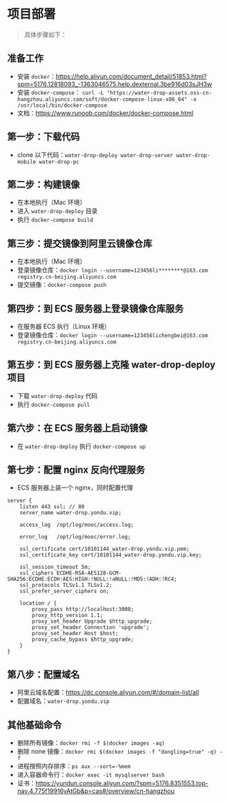 # 项目部署

> 具体步骤如下：

## 准备工作
- 安装 `docker`：https://help.aliyun.com/document_detail/51853.html?spm=5176.12818093_-1363046575.help.dexternal.3be916d03sJH3w
- 安装 `docker-compose`： `curl -L "https://water-drop-assets.oss-cn-hangzhou.aliyuncs.com/soft/docker-compose-linux-x86_64" -o /usr/local/bin/docker-compose`
- 文档：https://www.runoob.com/docker/docker-compose.html

## 第一步：下载代码
- clone 以下代码：`water-drop-deploy water-drop-server water-drop-mobile water-drop-pc`

## 第二步：构建镜像
- 在本地执行（Mac 环境）
- 进入 `water-drop-deploy` 目录
- 执行 `docker-compose build`

## 第三步：提交镜像到阿里云镜像仓库
- 在本地执行（Mac 环境）
- 登录镜像仓库：`docker login --username=123456li********@163.com registry.cn-beijing.aliyuncs.com`
- 提交镜像：`docker-compose push`

## 第四步：到 ECS 服务器上登录镜像仓库服务
- 在服务器 ECS 执行（Linux 环境）
- 登录镜像仓库：`docker login --username=123456lichengbei@163.com registry.cn-beijing.aliyuncs.com`

## 第五步：到 ECS 服务器上克隆 water-drop-deploy 项目
- 下载 `water-drop-deploy` 代码
- 执行 `docker-compose pull`

## 第六步：在 ECS 服务器上启动镜像
- 在 `water-drop-deploy` 执行 `docker-compose up`

## 第七步：配置 nginx 反向代理服务
- ECS 服务器上装一个 nginx，同时配置代理
```
server {
    listen 443 ssl; // 80
    server_name water-drop.yondu.vip;

    access_log  /opt/log/mooc/access.log;
    
    error_log   /opt/log/mooc/error.log;

    ssl_certificate cert/10101144_water-drop.yondu.vip.pem;
    ssl_certificate_key cert/10101144_water-drop.yondu.vip.key;
  
    ssl_session_timeout 5m;
    ssl_ciphers ECDHE-RSA-AES128-GCM-SHA256:ECDHE:ECDH:AES:HIGH:!NULL:!aNULL:!MD5:!ADH:!RC4;
    ssl_protocols TLSv1.1 TLSv1.2;
    ssl_prefer_server_ciphers on;
 
    location / {
        proxy_pass http://localhost:3000;
        proxy_http_version 1.1;
        proxy_set_header Upgrade $http_upgrade;
        proxy_set_header Connection 'upgrade';
        proxy_set_header Host $host;
        proxy_cache_bypass $http_upgrade;
    }
}
```

## 第八步：配置域名
- 阿里云域名配置：https://dc.console.aliyun.com/#/domain-list/all
- 配置域名：`water-drop.yondu.vip`

## 其他基础命令
- 删除所有镜像：`docker rmi -f $(docker images -aq)`
- 删除 none 镜像：`docker rmi $(docker images -f "dangling=true" -q) -f`
- 进程按照内存排序：`ps aux --sort=-%mem`
- 进入容器命令行：`docker exec -it mysqlserver bash`
- 证书：https://yundun.console.aliyun.com/?spm=5176.8351553.top-nav.4.775f19916vAtGb&p=cas#/overview/cn-hangzhou